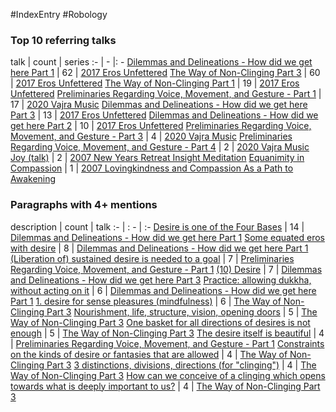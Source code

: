 #IndexEntry #Robology

### Top 10 referring talks
talk | count | series
:- | - |: -
<a data-href="Dilemmas and Delineations - How did we get here Part 1" href="Dilemmas+and+Delineations+-+How+did+we+get+here+Part+1" class="internal-link" target="_blank" rel="noopener">Dilemmas and Delineations - How did we get here Part 1</a> | 62 | <a data-href="2017 Eros Unfettered" href="2017+Eros+Unfettered" class="internal-link" target="_blank" rel="noopener">2017 Eros Unfettered</a>
<a data-href="The Way of Non-Clinging Part 3" href="The+Way+of+Non-Clinging+Part+3" class="internal-link" target="_blank" rel="noopener">The Way of Non-Clinging Part 3</a> | 60 | <a data-href="2017 Eros Unfettered" href="2017+Eros+Unfettered" class="internal-link" target="_blank" rel="noopener">2017 Eros Unfettered</a>
<a data-href="The Way of Non-Clinging Part 1" href="The+Way+of+Non-Clinging+Part+1" class="internal-link" target="_blank" rel="noopener">The Way of Non-Clinging Part 1</a> | 19 | <a data-href="2017 Eros Unfettered" href="2017+Eros+Unfettered" class="internal-link" target="_blank" rel="noopener">2017 Eros Unfettered</a>
<a data-href="Preliminaries Regarding Voice, Movement, and Gesture - Part 1" href="Preliminaries+Regarding+Voice%2C+Movement%2C+and+Gesture+-+Part+1" class="internal-link" target="_blank" rel="noopener">Preliminaries Regarding Voice, Movement, and Gesture - Part 1</a> | 17 | <a data-href="2020 Vajra Music" href="2020+Vajra+Music" class="internal-link" target="_blank" rel="noopener">2020 Vajra Music</a>
<a data-href="Dilemmas and Delineations - How did we get here Part 3" href="Dilemmas+and+Delineations+-+How+did+we+get+here+Part+3" class="internal-link" target="_blank" rel="noopener">Dilemmas and Delineations - How did we get here Part 3</a> | 13 | <a data-href="2017 Eros Unfettered" href="2017+Eros+Unfettered" class="internal-link" target="_blank" rel="noopener">2017 Eros Unfettered</a>
<a data-href="Dilemmas and Delineations - How did we get here Part 2" href="Dilemmas+and+Delineations+-+How+did+we+get+here+Part+2" class="internal-link" target="_blank" rel="noopener">Dilemmas and Delineations - How did we get here Part 2</a> | 10 | <a data-href="2017 Eros Unfettered" href="2017+Eros+Unfettered" class="internal-link" target="_blank" rel="noopener">2017 Eros Unfettered</a>
<a data-href="Preliminaries Regarding Voice, Movement, and Gesture - Part 3" href="Preliminaries+Regarding+Voice%2C+Movement%2C+and+Gesture+-+Part+3" class="internal-link" target="_blank" rel="noopener">Preliminaries Regarding Voice, Movement, and Gesture - Part 3</a> | 4 | <a data-href="2020 Vajra Music" href="2020+Vajra+Music" class="internal-link" target="_blank" rel="noopener">2020 Vajra Music</a>
<a data-href="Preliminaries Regarding Voice, Movement, and Gesture - Part 4" href="Preliminaries+Regarding+Voice%2C+Movement%2C+and+Gesture+-+Part+4" class="internal-link" target="_blank" rel="noopener">Preliminaries Regarding Voice, Movement, and Gesture - Part 4</a> | 2 | <a data-href="2020 Vajra Music" href="2020+Vajra+Music" class="internal-link" target="_blank" rel="noopener">2020 Vajra Music</a>
<a data-href="Joy (talk)" href="Joy+%28talk%29" class="internal-link" target="_blank" rel="noopener">Joy (talk)</a> | 2 | <a data-href="2007 New Years Retreat Insight Meditation" href="2007+New+Years+Retreat+Insight+Meditation" class="internal-link" target="_blank" rel="noopener">2007 New Years Retreat Insight Meditation</a>
<a data-href="Equanimity in Compassion" href="Equanimity+in+Compassion" class="internal-link" target="_blank" rel="noopener">Equanimity in Compassion</a> | 1 | <a data-href="2007 Lovingkindness and Compassion As a Path to Awakening" href="2007+Lovingkindness+and+Compassion+As+a+Path+to+Awakening" class="internal-link" target="_blank" rel="noopener">2007 Lovingkindness and Compassion As a Path to Awakening</a>

### Paragraphs with 4+ mentions
description | count | talk
:- | : - | :-
<a aria-label-position="top" aria-label="Dilemmas and Delineations - How did we get here Part 1 > Desire is one of the Four Bases" data-href="Dilemmas and Delineations - How did we get here Part 1#Desire is one of the Four Bases" href="Dilemmas+and+Delineations+-+How+did+we+get+here+Part+1#Desire+is+one+of+the+Four+Bases" class="internal-link" target="_blank" rel="noopener">Desire is one of the Four Bases</a> | 14 | <a data-href="Dilemmas and Delineations - How did we get here Part 1" href="Dilemmas+and+Delineations+-+How+did+we+get+here+Part+1" class="internal-link" target="_blank" rel="noopener">Dilemmas and Delineations - How did we get here Part 1</a>
<a aria-label-position="top" aria-label="Dilemmas and Delineations - How did we get here Part 1 > Some equated eros with desire" data-href="Dilemmas and Delineations - How did we get here Part 1#Some equated eros with desire" href="Dilemmas+and+Delineations+-+How+did+we+get+here+Part+1#Some+equated+eros+with+desire" class="internal-link" target="_blank" rel="noopener">Some equated eros with desire</a> | 8 | <a data-href="Dilemmas and Delineations - How did we get here Part 1" href="Dilemmas+and+Delineations+-+How+did+we+get+here+Part+1" class="internal-link" target="_blank" rel="noopener">Dilemmas and Delineations - How did we get here Part 1</a>
<a aria-label-position="top" aria-label="Preliminaries Regarding Voice, Movement, and Gesture - Part 1 > Liberation of sustained desire is needed to a goal" data-href="Preliminaries Regarding Voice, Movement, and Gesture - Part 1#Liberation of sustained desire is needed to a goal" href="Preliminaries+Regarding+Voice%2C+Movement%2C+and+Gesture+-+Part+1#Liberation+of+sustained+desire+is+needed+to+a+goal" class="internal-link" target="_blank" rel="noopener">(Liberation of) sustained desire is needed to a goal</a> | 7 | <a data-href="Preliminaries Regarding Voice, Movement, and Gesture - Part 1" href="Preliminaries+Regarding+Voice%2C+Movement%2C+and+Gesture+-+Part+1" class="internal-link" target="_blank" rel="noopener">Preliminaries Regarding Voice, Movement, and Gesture - Part 1</a>
<a aria-label-position="top" aria-label="Dilemmas and Delineations - How did we get here Part 3 > 10 Desire" data-href="Dilemmas and Delineations - How did we get here Part 3#10 Desire" href="Dilemmas+and+Delineations+-+How+did+we+get+here+Part+3#10+Desire" class="internal-link" target="_blank" rel="noopener">(10) Desire</a> | 7 | <a data-href="Dilemmas and Delineations - How did we get here Part 3" href="Dilemmas+and+Delineations+-+How+did+we+get+here+Part+3" class="internal-link" target="_blank" rel="noopener">Dilemmas and Delineations - How did we get here Part 3</a>
<a aria-label-position="top" aria-label="Dilemmas and Delineations - How did we get here Part 1 > Practice allowing dukkha without acting on it" data-href="Dilemmas and Delineations - How did we get here Part 1#Practice allowing dukkha without acting on it" href="Dilemmas+and+Delineations+-+How+did+we+get+here+Part+1#Practice+allowing+dukkha+without+acting+on+it" class="internal-link" target="_blank" rel="noopener">Practice: allowing dukkha, without acting on it</a> | 6 | <a data-href="Dilemmas and Delineations - How did we get here Part 1" href="Dilemmas+and+Delineations+-+How+did+we+get+here+Part+1" class="internal-link" target="_blank" rel="noopener">Dilemmas and Delineations - How did we get here Part 1</a>
<a aria-label-position="top" aria-label="The Way of Non-Clinging Part 3 > 1 desire for sense pleasures mindfulness" data-href="The Way of Non-Clinging Part 3#1 desire for sense pleasures mindfulness" href="The+Way+of+Non-Clinging+Part+3#1+desire+for+sense+pleasures+mindfulness" class="internal-link" target="_blank" rel="noopener">1. desire for sense pleasures (mindfulness)</a> | 6 | <a data-href="The Way of Non-Clinging Part 3" href="The+Way+of+Non-Clinging+Part+3" class="internal-link" target="_blank" rel="noopener">The Way of Non-Clinging Part 3</a>
<a aria-label-position="top" aria-label="The Way of Non-Clinging Part 3 > Nourishment life structure vision opening doors" data-href="The Way of Non-Clinging Part 3#Nourishment life structure vision opening doors" href="The+Way+of+Non-Clinging+Part+3#Nourishment+life+structure+vision+opening+doors" class="internal-link" target="_blank" rel="noopener">Nourishment, life, structure, vision, opening doors</a> | 5 | <a data-href="The Way of Non-Clinging Part 3" href="The+Way+of+Non-Clinging+Part+3" class="internal-link" target="_blank" rel="noopener">The Way of Non-Clinging Part 3</a>
<a aria-label-position="top" aria-label="The Way of Non-Clinging Part 3 > One basket for all directions of desires is not enough" data-href="The Way of Non-Clinging Part 3#One basket for all directions of desires is not enough" href="The+Way+of+Non-Clinging+Part+3#One+basket+for+all+directions+of+desires+is+not+enough" class="internal-link" target="_blank" rel="noopener">One basket for all directions of desires is not enough</a> | 5 | <a data-href="The Way of Non-Clinging Part 3" href="The+Way+of+Non-Clinging+Part+3" class="internal-link" target="_blank" rel="noopener">The Way of Non-Clinging Part 3</a>
<a aria-label-position="top" aria-label="Preliminaries Regarding Voice, Movement, and Gesture - Part 1 > The desire itself is beautiful" data-href="Preliminaries Regarding Voice, Movement, and Gesture - Part 1#The desire itself is beautiful" href="Preliminaries+Regarding+Voice%2C+Movement%2C+and+Gesture+-+Part+1#The+desire+itself+is+beautiful" class="internal-link" target="_blank" rel="noopener">The desire itself is beautiful</a> | 4 | <a data-href="Preliminaries Regarding Voice, Movement, and Gesture - Part 1" href="Preliminaries+Regarding+Voice%2C+Movement%2C+and+Gesture+-+Part+1" class="internal-link" target="_blank" rel="noopener">Preliminaries Regarding Voice, Movement, and Gesture - Part 1</a>
<a aria-label-position="top" aria-label="The Way of Non-Clinging Part 3 > Constraints on the kinds of desire or fantasies that are allowed" data-href="The Way of Non-Clinging Part 3#Constraints on the kinds of desire or fantasies that are allowed" href="The+Way+of+Non-Clinging+Part+3#Constraints+on+the+kinds+of+desire+or+fantasies+that+are+allowed" class="internal-link" target="_blank" rel="noopener">Constraints on the kinds of desire or fantasies that are allowed</a> | 4 | <a data-href="The Way of Non-Clinging Part 3" href="The+Way+of+Non-Clinging+Part+3" class="internal-link" target="_blank" rel="noopener">The Way of Non-Clinging Part 3</a>
<a aria-label-position="top" aria-label="The Way of Non-Clinging Part 3 > 3 distinctions divisions directions for clinging" data-href="The Way of Non-Clinging Part 3#3 distinctions divisions directions for clinging" href="The+Way+of+Non-Clinging+Part+3#3+distinctions+divisions+directions+for+%22clinging%22" class="internal-link" target="_blank" rel="noopener">3 distinctions, divisions, directions (for &quot;clinging&quot;)</a> | 4 | <a data-href="The Way of Non-Clinging Part 3" href="The+Way+of+Non-Clinging+Part+3" class="internal-link" target="_blank" rel="noopener">The Way of Non-Clinging Part 3</a>
<a aria-label-position="top" aria-label="The Way of Non-Clinging Part 3 > How can we conceive of a clinging which opens towards what is deeply important to us" data-href="The Way of Non-Clinging Part 3#How can we conceive of a clinging which opens towards what is deeply important to us" href="The+Way+of+Non-Clinging+Part+3#How+can+we+conceive+of+a+clinging+which+opens+towards+what+is+deeply+important+to+us" class="internal-link" target="_blank" rel="noopener">How can we conceive of a clinging which opens towards what is deeply important to us?</a> | 4 | <a data-href="The Way of Non-Clinging Part 3" href="The+Way+of+Non-Clinging+Part+3" class="internal-link" target="_blank" rel="noopener">The Way of Non-Clinging Part 3</a>

